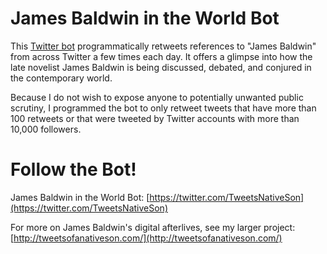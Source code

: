 # James Baldwin in the World Bot

This [Twitter bot](https://twitter.com/TweetsNativeSon) programmatically retweets references to "James Baldwin" from across Twitter a few times each day. It offers a glimpse into how the late novelist James Baldwin is being discussed, debated, and conjured in the contemporary world.

Because I do not wish to expose anyone to potentially unwanted public scrutiny, I programmed the bot to only retweet tweets that have more than 100 retweets or that were tweeted by Twitter accounts with more than 10,000 followers.

# Follow the Bot!
James Baldwin in the World Bot: [https://twitter.com/TweetsNativeSon](https://twitter.com/TweetsNativeSon)

For more on James Baldwin's digital afterlives, see my larger project: [http://tweetsofanativeson.com/](http://tweetsofanativeson.com/)